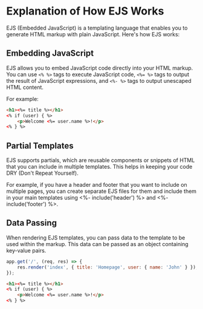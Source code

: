 # Explanation of How EJS Works

EJS (Embedded JavaScript) is a templating language that enables you to generate HTML markup with plain JavaScript. Here's how EJS works:

## Embedding JavaScript

EJS allows you to embed JavaScript code directly into your HTML markup. You can use `<% %>` tags to execute JavaScript code, `<%= %>` tags to output the result of JavaScript expressions, and `<%- %>` tags to output unescaped HTML content.

For example:
```html
<h1><%= title %></h1>
<% if (user) { %>
    <p>Welcome <%= user.name %>!</p>
<% } %>
```

## Partial Templates
EJS supports partials, which are reusable components or snippets of HTML that you can include in multiple templates. This helps in keeping your code DRY (Don't Repeat Yourself).

For example, if you have a header and footer that you want to include on multiple pages, you can create separate EJS files for them and include them in your main templates using <%- include('header') %> and <%- include('footer') %>.

## Data Passing
When rendering EJS templates, you can pass data to the template to be used within the markup. This data can be passed as an object containing key-value pairs.

```javascript
app.get('/', (req, res) => {
    res.render('index', { title: 'Homepage', user: { name: 'John' } });
});
```

```html
<h1><%= title %></h1>
<% if (user) { %>
    <p>Welcome <%= user.name %>!</p>
<% } %>
```